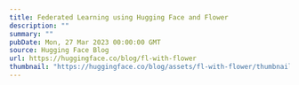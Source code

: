 ```yaml
---
title: Federated Learning using Hugging Face and Flower
description: ""
summary: ""
pubDate: Mon, 27 Mar 2023 00:00:00 GMT
source: Hugging Face Blog
url: https://huggingface.co/blog/fl-with-flower
thumbnail: "https://huggingface.co/blog/assets/fl-with-flower/thumbnail.png"
---
```


